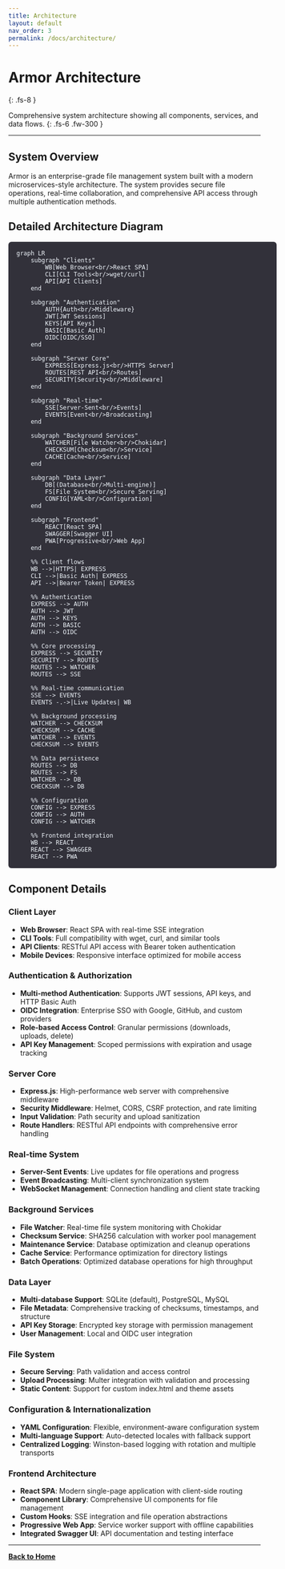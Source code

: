 ```yaml
---
title: Architecture
layout: default
nav_order: 3
permalink: /docs/architecture/
---
```


<style>
/* Override specific Just the Docs constraints for full width layout */

/* Disable sidebar width calculation for full width */
@media (min-width: 66.5rem) {
    .side-bar {
        /* width: calc((100% - 76.5rem) / 2 + 16.5rem); ## Disabled for full width */
        min-width: 16.5rem;
    }
    
    .side-bar + .main {
        /* margin-left: max(16.5rem, (100% - 76.5rem) / 2 + 16.5rem); ## Disabled for full width */
        margin-left: 15.5rem;
    }
}

@media (min-width: 50rem) {
    .side-bar {
        flex-flow: column nowrap;
        position: fixed;
        width: 15.5rem;
        height: 100%;
        border-right: 1px solid #44434d;
        /* align-items: flex-end; ## Disabled for full width */
        align-items: flex-start;
    }
    
    .side-bar + .main {
        margin-left: 15.5rem;
    }
    
    .main {
        position: relative;
        /* max-width: 60rem; ## Disabled for full width */
        max-width: none;
    }
}

/* Full width main content */
.main-content-wrap {
    max-width: none !important;
}

.main-content {
    max-width: none !important;
    padding: 2rem !important;
}

/* Dark theme for mermaid diagrams to match app */
.mermaid {
    background-color: #32313a !important;
    color: #f0f6fc !important;
    border-radius: 6px !important;
    padding: 1rem !important;
    margin: 1rem 0 !important;
    width: 100% !important;
    overflow-x: auto !important;
}

/* Mermaid subgraph styling for better visibility */
.mermaid .cluster rect {
    fill: #3e3d4a !important;
    stroke: #58576b !important;
    stroke-width: 1px !important;
}

.mermaid .cluster text {
    fill: #f0f6fc !important;
}

/* Node connection lines visibility */
.mermaid .edge-pattern-solid {
    stroke: #8b949e !important;
    stroke-width: 2px !important;
}

.mermaid .edge-pattern-dotted {
    stroke: #6e7681 !important;
    stroke-width: 2px !important;
}

/* Arrow heads */
.mermaid .arrowheadPath {
    fill: #8b949e !important;
    stroke: #8b949e !important;
}
</style>

# Armor Architecture
{: .fs-8 }

Comprehensive system architecture showing all components, services, and data flows.
{: .fs-6 .fw-300 }

---

## System Overview

Armor is an enterprise-grade file management system built with a modern microservices-style architecture. The system provides secure file operations, real-time collaboration, and comprehensive API access through multiple authentication methods.

## Detailed Architecture Diagram

```mermaid
graph LR
    subgraph "Clients"
        WB[Web Browser<br/>React SPA]
        CLI[CLI Tools<br/>wget/curl]
        API[API Clients]
    end
    
    subgraph "Authentication"
        AUTH{Auth<br/>Middleware}
        JWT[JWT Sessions]
        KEYS[API Keys]
        BASIC[Basic Auth]
        OIDC[OIDC/SSO]
    end
    
    subgraph "Server Core"
        EXPRESS[Express.js<br/>HTTPS Server]
        ROUTES[REST API<br/>Routes]
        SECURITY[Security<br/>Middleware]
    end
    
    subgraph "Real-time"
        SSE[Server-Sent<br/>Events]
        EVENTS[Event<br/>Broadcasting]
    end
    
    subgraph "Background Services"
        WATCHER[File Watcher<br/>Chokidar]
        CHECKSUM[Checksum<br/>Service]
        CACHE[Cache<br/>Service]
    end
    
    subgraph "Data Layer"
        DB[(Database<br/>Multi-engine)]
        FS[File System<br/>Secure Serving]
        CONFIG[YAML<br/>Configuration]
    end
    
    subgraph "Frontend"
        REACT[React SPA]
        SWAGGER[Swagger UI]
        PWA[Progressive<br/>Web App]
    end
    
    %% Client flows
    WB -->|HTTPS| EXPRESS
    CLI -->|Basic Auth| EXPRESS
    API -->|Bearer Token| EXPRESS
    
    %% Authentication
    EXPRESS --> AUTH
    AUTH --> JWT
    AUTH --> KEYS
    AUTH --> BASIC
    AUTH --> OIDC
    
    %% Core processing
    EXPRESS --> SECURITY
    SECURITY --> ROUTES
    ROUTES --> WATCHER
    ROUTES --> SSE
    
    %% Real-time communication
    SSE --> EVENTS
    EVENTS -.->|Live Updates| WB
    
    %% Background processing
    WATCHER --> CHECKSUM
    CHECKSUM --> CACHE
    WATCHER --> EVENTS
    CHECKSUM --> EVENTS
    
    %% Data persistence
    ROUTES --> DB
    ROUTES --> FS
    WATCHER --> DB
    CHECKSUM --> DB
    
    %% Configuration
    CONFIG --> EXPRESS
    CONFIG --> AUTH
    CONFIG --> WATCHER
    
    %% Frontend integration
    WB --> REACT
    REACT --> SWAGGER
    REACT --> PWA
```

## Component Details

### Client Layer
- **Web Browser**: React SPA with real-time SSE integration
- **CLI Tools**: Full compatibility with wget, curl, and similar tools
- **API Clients**: RESTful API access with Bearer token authentication
- **Mobile Devices**: Responsive interface optimized for mobile access

### Authentication & Authorization
- **Multi-method Authentication**: Supports JWT sessions, API keys, and HTTP Basic Auth
- **OIDC Integration**: Enterprise SSO with Google, GitHub, and custom providers
- **Role-based Access Control**: Granular permissions (downloads, uploads, delete)
- **API Key Management**: Scoped permissions with expiration and usage tracking

### Server Core
- **Express.js**: High-performance web server with comprehensive middleware
- **Security Middleware**: Helmet, CORS, CSRF protection, and rate limiting
- **Input Validation**: Path security and upload sanitization
- **Route Handlers**: RESTful API endpoints with comprehensive error handling

### Real-time System
- **Server-Sent Events**: Live updates for file operations and progress
- **Event Broadcasting**: Multi-client synchronization system
- **WebSocket Management**: Connection handling and client state tracking

### Background Services
- **File Watcher**: Real-time file system monitoring with Chokidar
- **Checksum Service**: SHA256 calculation with worker pool management
- **Maintenance Service**: Database optimization and cleanup operations
- **Cache Service**: Performance optimization for directory listings
- **Batch Operations**: Optimized database operations for high throughput

### Data Layer
- **Multi-database Support**: SQLite (default), PostgreSQL, MySQL
- **File Metadata**: Comprehensive tracking of checksums, timestamps, and structure
- **API Key Storage**: Encrypted key storage with permission management
- **User Management**: Local and OIDC user integration

### File System
- **Secure Serving**: Path validation and access control
- **Upload Processing**: Multer integration with validation and processing
- **Static Content**: Support for custom index.html and theme assets

### Configuration & Internationalization
- **YAML Configuration**: Flexible, environment-aware configuration system
- **Multi-language Support**: Auto-detected locales with fallback support
- **Centralized Logging**: Winston-based logging with rotation and multiple transports

### Frontend Architecture
- **React SPA**: Modern single-page application with client-side routing
- **Component Library**: Comprehensive UI components for file management
- **Custom Hooks**: SSE integration and file operation abstractions
- **Progressive Web App**: Service worker support with offline capabilities
- **Integrated Swagger UI**: API documentation and testing interface

---

**[Back to Home](../)**
